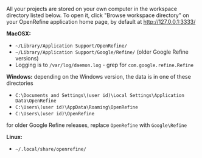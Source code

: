 All your projects are stored on your own computer in the workspace directory listed below. To open it, click "Browse workspace directory" on your OpenRefine application home page, by default at http://127.0.0.1:3333/

**MacOSX:**
* `~/Library/Application Support/OpenRefine/`
* `~/Library/Application Support/Google/Refine/` (older Google Refine versions)
* Logging is to `/var/log/daemon.log` - grep for `com.google.refine.Refine`

**Windows:** depending on the Windows version, the data is in one of these directories
* `C:\Documents and Settings\(user id)\Local Settings\Application Data\OpenRefine`
* `C:\Users\(user id)\AppData\Roaming\OpenRefine`
* `C:\Users\(user id)\OpenRefine`

for older Google Refine releases, replace `OpenRefine` with `Google\Refine`

**Linux:**
* `~/.local/share/openrefine/`